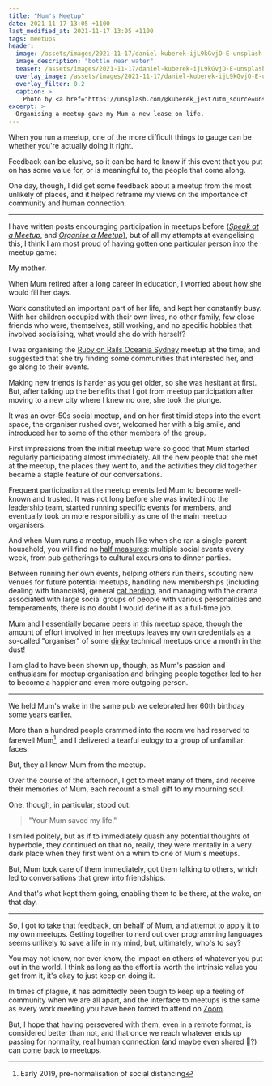 ```yaml
---
title: "Mum's Meetup"
date: 2021-11-17 13:05 +1100
last_modified_at: 2021-11-17 13:05 +1100
tags: meetups
header:
  image: /assets/images/2021-11-17/daniel-kuberek-ijL9kGvjO-E-unsplash.jpg
  image_description: "bottle near water"
  teaser: /assets/images/2021-11-17/daniel-kuberek-ijL9kGvjO-E-unsplash.jpg
  overlay_image: /assets/images/2021-11-17/daniel-kuberek-ijL9kGvjO-E-unsplash.jpg
  overlay_filter: 0.2
  caption: >
    Photo by <a href="https://unsplash.com/@kuberek_jest?utm_source=unsplash&utm_medium=referral&utm_content=creditCopyText">Daniel Kuberek</a> on <a href="https://unsplash.com/s/photos/adelaide?utm_source=unsplash&utm_medium=referral&utm_content=creditCopyText">Unsplash</a>
excerpt: >
  Organising a meetup gave my Mum a new lease on life.
---
```


When you run a meetup, one of the more difficult things to gauge can be whether
you're actually doing it right.

Feedback can be elusive, so it can be hard to know if this event that you put on
has some value for, or is meaningful to, the people that come along.

One day, though, I did get some feedback about a meetup from the most unlikely
of places, and it helped reframe my views on the importance of community and
human connection.

---

I have written posts encouraging participation in meetups before
(_[Speak at a Meetup][]_, and _[Organise a Meetup][]_), but of all my
attempts at evangelising this, I think I am most proud of having gotten one
particular person into the meetup game:

My mother.

When Mum retired after a long career in education, I worried about how she would
fill her days.

Work constituted an important part of her life, and kept her constantly busy.
With her children occupied with their own lives, no other family, few close
friends who were, themselves, still working, and no specific hobbies that
involved socialising, what would she do with herself?

I was organising the [Ruby on Rails Oceania Sydney][] meetup at the time, and
suggested that she try finding some communities that interested her, and go
along to their events.

Making new friends is harder as you get older, so she was hesitant at first.
But, after talking up the benefits that I got from meetup participation after
moving to a new city where I knew no one, she took the plunge.

It was an over-50s social meetup, and on her first timid steps into the event
space, the organiser rushed over, welcomed her with a big smile, and introduced
her to some of the other members of the group.

First impressions from the initial meetup were so good that Mum started
regularly participating almost immediately. All the new people that she met at
the meetup, the places they went to, and the activities they did together became
a staple feature of our conversations.

Frequent participation at the meetup events led Mum to become well-known and
trusted. It was not long before she was invited into the leadership team,
started running specific events for members, and eventually took on more
responsibility as one of the main meetup organisers.

And when Mum runs a meetup, much like when she ran a single-parent household,
you will find no [half measures][]: multiple social events every week, from pub
gatherings to cultural excursions to dinner parties.

Between running her own events, helping others run theirs, scouting new venues
for future potential meetups, handling new memberships (including dealing with
financials), general [cat herding][], and managing with the drama associated
with large social groups of people with various personalities and temperaments,
there is no doubt I would define it as a full-time job.

Mum and I essentially became peers in this meetup space, though the amount of
effort involved in her meetups leaves my own credentials as a so-called
"organiser" of some [dinky][] technical meetups once a month in the dust!

I am glad to have been shown up, though, as Mum's passion and enthusiasm for
meetup organisation and bringing people together led to her to become a happier
and even more outgoing person.

---

We held Mum's wake in the same pub we celebrated her 60th birthday some years
earlier.

More than a hundred people crammed into the room we had reserved to farewell
Mum[^1], and I delivered a tearful eulogy to a group of unfamiliar faces.

But, they all knew Mum from the meetup.

Over the course of the afternoon, I got to meet many of them, and receive their
memories of Mum, each recount a small gift to my mourning soul.

One, though, in particular, stood out:

> "Your Mum saved my life."

I smiled politely, but as if to immediately quash any potential thoughts of
hyperbole, they continued on that no, really, they were mentally in a very dark
place when they first went on a whim to one of Mum's meetups.

But, Mum took care of them immediately, got them talking to others, which led to
conversations that grew into friendships.

And that's what kept them going, enabling them to be there, at the wake, on that
day.

---

So, I got to take that feedback, on behalf of Mum, and attempt to apply it to my
own meetups. Getting together to nerd out over programming languages seems
unlikely to save a life in my mind, but, ultimately, who's to say?

You may not know, nor ever know, the impact on others of whatever you put out in
the world. I think as long as the effort is worth the intrinsic value you get
from it, it's okay to just keep on doing it.

In times of plague, it has admittedly been tough to keep up a feeling of
community when we are all apart, and the interface to meetups is the same as
every work meeting you have been forced to attend on [Zoom][].

But, I hope that having persevered with them, even in a remote format, is
considered better than not, and that once we reach whatever ends up passing for
normality, real human connection (and maybe even shared :pizza:?) can come back
to meetups.

[^1]: Early 2019, pre-normalisation of social distancing

[cat herding]: https://en.wiktionary.org/wiki/herd_cats
[dinky]: https://www.merriam-webster.com/dictionary/dinky
[half measures]: https://www.merriam-webster.com/dictionary/half%20measure
[Speak at a Meetup]: https://www.paulfioravanti.com/blog/speak-at-meetups/
[Organise a Meetup]: https://www.paulfioravanti.com/blog/organise-meetups/
[Ruby on Rails Oceania Sydney]: https://www.meetup.com/en-AU/Ruby-On-Rails-Oceania-Sydney
[Zoom]: https://zoom.us/
